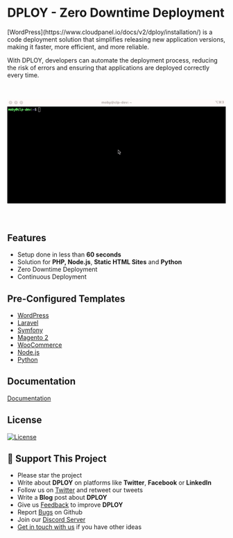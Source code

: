 <h1>DPLOY - Zero Downtime Deployment</h1>

<p>
[WordPress](https://www.cloudpanel.io/docs/v2/dploy/installation/) is a code deployment solution that simplifies releasing new application versions, making it faster, more efficient, and more reliable.   

With DPLOY, developers can automate the deployment process, reducing the risk of errors and ensuring that applications are deployed correctly every time.
</p>

<p align="center"><br><br><a href="https://www.cloudpanel.io/docs/v2/dploy/introduction/"><img src="/public/assets/images/video.gif" alt="DPLOY" width="600"></a><br><br><br></p>

## Features

- Setup done in less than **60 seconds**
- Solution for **PHP, Node.js**, **Static HTML Sites** and **Python**
- Zero Downtime Deployment
- Continuous Deployment

## Pre-Configured Templates

* [WordPress](https://www.cloudpanel.io/docs/v2/dploy/installation/)
* [Laravel](https://www.cloudpanel.io/docs/v2/dploy/installation/)
* [Symfony](https://www.cloudpanel.io/docs/v2/dploy/installation/)
* [Magento 2](https://www.cloudpanel.io/docs/v2/dploy/installation/)
* [WooCommerce](https://www.cloudpanel.io/docs/v2/dploy/installation/)
* [Node.js](https://www.cloudpanel.io/docs/v2/dploy/installation/)
* [Python](https://www.cloudpanel.io/docs/v2/dploy/installation/)

## Documentation

[Documentation](https://www.cloudpanel.io/docs/v2/dploy/introduction/)

## License

<a href="https://github.com/cloudpanel-io/dploy/blob/main/LICENSE"><img src="https://img.shields.io/badge/license-MIT-blue.svg?style=flat" alt="License"></a>

## :sparkling_heart: Support This Project

* Please star the project
* Write about **DPLOY** on platforms like **Twitter**, **Facebook** or **LinkedIn**
* Follow us on [Twitter](https://twitter.com/cloudpanel_io) and retweet our tweets
* Write a **Blog** post about **DPLOY**
* Give us [Feedback](https://www.cloudpanel.io/feedback/) to improve **DPLOY**
* Report [Bugs](https://github.com/cloudpanel-io/dploy/issues) on Github
* Join our [Discord Server](https://discord.cloudpanel.io/)
* [Get in touch with us](https://www.cloudpanel.io/contact/) if you have other ideas